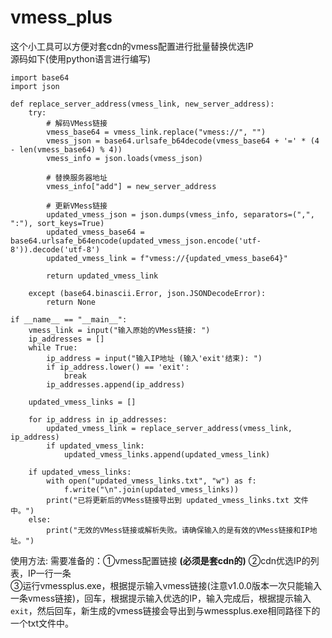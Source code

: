 # vmess_plus
这个小工具可以方便对套cdn的vmess配置进行批量替换优选IP  
源码如下(使用python语言进行编写)
```
import base64
import json

def replace_server_address(vmess_link, new_server_address):
    try:
        # 解码VMess链接
        vmess_base64 = vmess_link.replace("vmess://", "")
        vmess_json = base64.urlsafe_b64decode(vmess_base64 + '=' * (4 - len(vmess_base64) % 4))
        vmess_info = json.loads(vmess_json)

        # 替换服务器地址
        vmess_info["add"] = new_server_address

        # 更新VMess链接
        updated_vmess_json = json.dumps(vmess_info, separators=(",", ":"), sort_keys=True)
        updated_vmess_base64 = base64.urlsafe_b64encode(updated_vmess_json.encode('utf-8')).decode('utf-8')
        updated_vmess_link = f"vmess://{updated_vmess_base64}"

        return updated_vmess_link

    except (base64.binascii.Error, json.JSONDecodeError):
        return None

if __name__ == "__main__":
    vmess_link = input("输入原始的VMess链接: ")
    ip_addresses = []
    while True:
        ip_address = input("输入IP地址 (输入'exit'结束): ")
        if ip_address.lower() == 'exit':
            break
        ip_addresses.append(ip_address)

    updated_vmess_links = []

    for ip_address in ip_addresses:
        updated_vmess_link = replace_server_address(vmess_link, ip_address)
        if updated_vmess_link:
            updated_vmess_links.append(updated_vmess_link)

    if updated_vmess_links:
        with open("updated_vmess_links.txt", "w") as f:
            f.write("\n".join(updated_vmess_links))
        print("已将更新后的VMess链接导出到 updated_vmess_links.txt 文件中。")
    else:
        print("无效的VMess链接或解析失败。请确保输入的是有效的VMess链接和IP地址。")

```
使用方法:
需要准备的：①vmess配置链接 **(必须是套cdn的)** ②cdn优选IP的列表，IP一行一条  
③运行vmessplus.exe，根据提示输入vmess链接(注意v1.0.0版本一次只能输入一条vmess链接)，回车，根据提示输入优选的IP，输入完成后，根据提示输入`exit`，然后回车，新生成的vmess链接会导出到与wmessplus.exe相同路径下的一个txt文件中。

